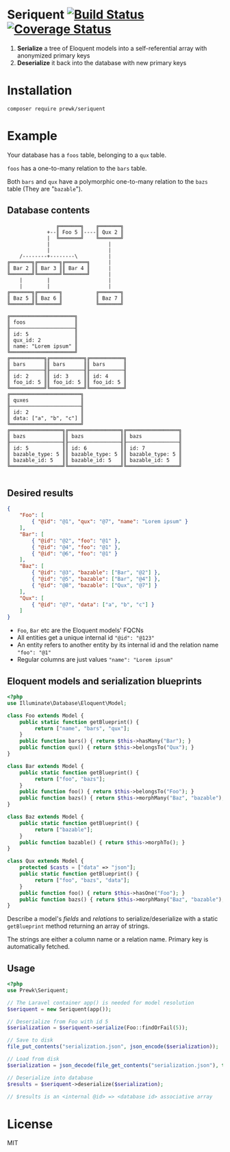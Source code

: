 # Seriquent [![Build Status](https://travis-ci.org/prewk/seriquent.svg)](https://travis-ci.org/prewk/seriquent) [![Coverage Status](https://coveralls.io/repos/prewk/seriquent/badge.svg?branch=master&service=github)](https://coveralls.io/github/prewk/seriquent?branch=master)

1. __Serialize__ a tree of Eloquent models into a self-referential array with anonymized primary keys
2. __Deserialize__ it back into the database with new primary keys

# Installation

`composer require prewk/seriquent`

# Example

Your database has a `foos` table, belonging to a `qux` table.

`foos` has a one-to-many relation to the `bars` table.

Both `bars` and `qux` have a polymorphic one-to-many relation to the `bazs` table (They are "`bazable`").

## Database contents

````
                ╔═══════╗    ╔═══════╗
             +--║ Foo 5 ║----║ Qux 2 ║
             |  ╚═══════╝    ╚═══════╝
             |                   |
             |                   |
    /--------+--------\          |
╔═══════╗╔═══════╗╔═══════╗      |
║ Bar 2 ║║ Bar 3 ║║ Bar 4 ║      |
╚═══════╝╚═══════╝╚═══════╝      |
    |        |                   |
    |        |                   |
╔═══════╗╔═══════╗           ╔═══════╗
║ Baz 5 ║║ Baz 6 ║           ║ Baz 7 ║
╚═══════╝╚═══════╝           ╚═══════╝

╔═════════════════════╗
║ foos                ║
╟─────────────────────╢
║ id: 5               ║
║ qux_id: 2           ║
║ name: "Lorem ipsum" ║
╚═════════════════════╝
╔═══════════╗╔═══════════╗╔═══════════╗
║ bars      ║║ bars      ║║ bars      ║
╟───────────╢╟───────────╢╟───────────╢
║ id: 2     ║║ id: 3     ║║ id: 4     ║
║ foo_id: 5 ║║ foo_id: 5 ║║ foo_id: 5 ║
╚═══════════╝╚═══════════╝╚═══════════╝
╔═══════════════════════╗
║ quxes                 ║
╟───────────────────────╢
║ id: 2                 ║
║ data: ["a", "b", "c"] ║
╚═══════════════════════╝
╔═════════════════╗╔═════════════════╗╔═════════════════╗
║ bazs            ║║ bazs            ║║ bazs            ║
╟─────────────────╢╟─────────────────╢╟─────────────────╢
║ id: 5           ║║ id: 6           ║║ id: 7           ║
║ bazable_type: 5 ║║ bazable_type: 5 ║║ bazable_type: 5 ║
║ bazable_id: 5   ║║ bazable_id: 5   ║║ bazable_id: 5   ║
╚═════════════════╝╚═════════════════╝╚═════════════════╝


````

## Desired results

````json
{
    "Foo": [
        { "@id": "@1", "qux": "@7", "name": "Lorem ipsum" }
    ],
    "Bar": [
        { "@id": "@2", "foo": "@1" },
        { "@id": "@4", "foo": "@1" },
        { "@id": "@6", "foo": "@1" }
    ],
    "Baz": [
        { "@id": "@3", "bazable": ["Bar", "@2"] },
        { "@id": "@5", "bazable": ["Bar", "@4"] },
        { "@id": "@8", "bazable": ["Qux", "@7"] }
    ],
    "Qux": [
        { "@id": "@7", "data": ["a", "b", "c"] }
    ]
}
````

* `Foo`, `Bar` etc are the Eloquent models' FQCNs
* All entities get a unique internal id `"@id": "@123"`
* An entity refers to another entity by its internal id and the relation name `"foo": "@1"`
* Regular columns are just values `"name": "Lorem ipsum"`

## Eloquent models and serialization blueprints

````php
<?php
use Illuminate\Database\Eloquent\Model;

class Foo extends Model {
    public static function getBlueprint() {
         return ["name", "bars", "qux"];
    }
    public function bars() { return $this->hasMany("Bar"); }
    public function qux() { return $this->belongsTo("Qux"); }
}

class Bar extends Model {
    public static function getBlueprint() {
         return ["foo", "bazs"];
    }
    public function foo() { return $this->belongsTo("Foo"); }
    public function bazs() { return $this->morphMany("Baz", "bazable"); }
}

class Baz extends Model {
    public static function getBlueprint() {
         return ["bazable"];
    }
    public function bazable() { return $this->morphTo(); }
}

class Qux extends Model {
    protected $casts = ["data" => "json"];
    public static function getBlueprint() {
         return ["foo", "bazs", "data"];
    }
    public function foo() { return $this->hasOne("Foo"); }
    public function bazs() { return $this->morphMany("Baz", "bazable"); }
}

````

Describe a model's _fields_ and _relations_ to serialize/deserialize with a static `getBlueprint` method returning an array of strings.

The strings are either a column name or a relation name. Primary key is automatically fetched.

## Usage

````php
<?php
use Prewk\Seriquent;

// The Laravel container app() is needed for model resolution
$seriquent = new Seriquent(app());

// Deserialize from Foo with id 5
$serialization = $seriquent->serialize(Foo::findOrFail(5));

// Save to disk
file_put_contents("serialization.json", json_encode($serialization));

// Load from disk
$serialization = json_decode(file_get_contents("serialization.json"), true);

// Deserialize into database
$results = $seriquent->deserialize($serialization);

// $results is an <internal @id> => <database id> associative array
````

# License

MIT
